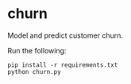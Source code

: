 # churn

Model and predict customer churn.

Run the following:

	pip install -r requirements.txt
	python churn.py


